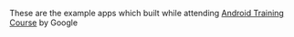 These are the example apps which built while attending [Android Training Course](https://developer.android.com/courses) by Google 

